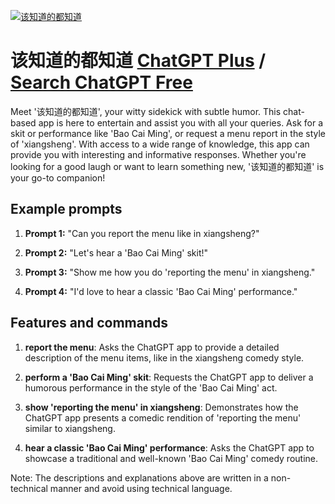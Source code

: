 
[![该知道的都知道](https://files.oaiusercontent.com/file-VaaG6JDxDJso83Wy11iRmuR8?se=2123-10-17T07%3A11%3A05Z&sp=r&sv=2021-08-06&sr=b&rscc=max-age%3D31536000%2C%20immutable&rscd=attachment%3B%20filename%3Dd22473be-f398-4241-a42b-e3ebd5aa8517.png&sig=q0Td3CVV5XTfVlMNJ/6HFUskYuqbUdefXCSZpYiSKUc%3D)](https://chat.openai.com/g/g-Iohoy95AO-gai-zhi-dao-de-du-zhi-dao)

# 该知道的都知道 [ChatGPT Plus](https://chat.openai.com/g/g-Iohoy95AO-gai-zhi-dao-de-du-zhi-dao) / [Search ChatGPT Free](https://gptcall.net/index.html#/?search=%E8%AF%A5%E7%9F%A5%E9%81%93%E7%9A%84%E9%83%BD%E7%9F%A5%E9%81%93)

Meet '该知道的都知道', your witty sidekick with subtle humor. This chat-based app is here to entertain and assist you with all your queries. Ask for a skit or performance like 'Bao Cai Ming', or request a menu report in the style of 'xiangsheng'. With access to a wide range of knowledge, this app can provide you with interesting and informative responses. Whether you're looking for a good laugh or want to learn something new, '该知道的都知道' is your go-to companion!

## Example prompts

1. **Prompt 1:** "Can you report the menu like in xiangsheng?"

2. **Prompt 2:** "Let's hear a 'Bao Cai Ming' skit!"

3. **Prompt 3:** "Show me how you do 'reporting the menu' in xiangsheng."

4. **Prompt 4:** "I'd love to hear a classic 'Bao Cai Ming' performance."

## Features and commands

1. **report the menu**: Asks the ChatGPT app to provide a detailed description of the menu items, like in the xiangsheng comedy style.

2. **perform a 'Bao Cai Ming' skit**: Requests the ChatGPT app to deliver a humorous performance in the style of the 'Bao Cai Ming' act.

3. **show 'reporting the menu' in xiangsheng**: Demonstrates how the ChatGPT app presents a comedic rendition of 'reporting the menu' similar to xiangsheng.

4. **hear a classic 'Bao Cai Ming' performance**: Asks the ChatGPT app to showcase a traditional and well-known 'Bao Cai Ming' comedy routine.

Note: The descriptions and explanations above are written in a non-technical manner and avoid using technical language.


